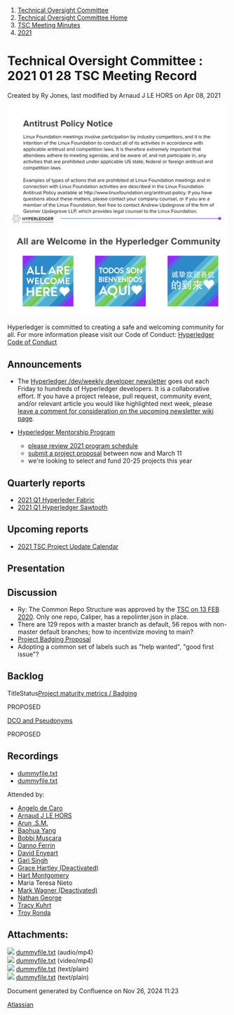 1. [Technical Oversight Committee](index.html)
2. [Technical Oversight Committee Home](Technical-Oversight-Committee-Home_21430274.html)
3. [TSC Meeting Minutes](TSC-Meeting-Minutes_21448544.html)
4. [2021](2021_21452508.html)

# Technical Oversight Committee : 2021 01 28 TSC Meeting Record

Created by Ry Jones, last modified by Arnaud J LE HORS on Apr 08, 2021

![](attachments/21431877/21448548.png?height=250) ![](attachments/21431877/21448549.png?height=250)

Hyperledger is committed to creating a safe and welcoming community for all. For more information please visit our Code of Conduct: [Hyperledger Code of Conduct](https://lf-hyperledger.atlassian.net/wiki/spaces/HYP/pages/19595281/Hyperledger+Code+of+Conduct)

## Announcements

- The [Hyperledger /dev/weekly developer newsletter](https://lf-hyperledger.atlassian.net/wiki/pages/viewpage.action?pageId=17170445) goes out each Friday to hundreds of Hyperledger developers. It is a collaborative effort. If you have a project release, pull request, community event, and/or relevant article you would like highlighted next week, please [leave a comment for consideration on the upcoming newsletter wiki page](https://lf-hyperledger.atlassian.net/wiki/display/DR/2021).
- [Hyperledger Mentorship Program](https://lf-hyperledger.atlassian.net/wiki/display/INTERN/Hyperledger+Mentorship+Program)
  
  - [please review 2021 program schedule](https://lf-hyperledger.atlassian.net/wiki/display/INTERN/Hyperledger+Mentorship+Program#HyperledgerMentorshipProgram-2021ProgramTimeline*)
  - [submit a project proposal](https://lf-hyperledger.atlassian.net/wiki/display/INTERN/Mentorship+Projects) between now and March 11
  - we're looking to select and fund 20-25 projects this year

## Quarterly reports

- [2021 Q1 Hyperleder Fabric](2021-Q1-Hyperledger-Fabric_21441057.html)
- [2021 Q1 Hyperledger Sawtooth](2021-Q1-Hyperledger-Sawtooth_21441049.html)

## Upcoming reports

- [2021 TSC Project Update Calendar](https://lf-hyperledger.atlassian.net/wiki/display/TSC/2021+TSC+Project+Update+Calendar)

## Presentation

## Discussion

- Ry: The Common Repo Structure was approved by the [TSC on 13 FEB 2020](https://lf-hyperledger.atlassian.net/wiki/display/TSC/Common+Repo+structure). Only one repo, Caliper, has a repolinter.json in place.
- There are 129 repos with a master branch as default, 56 repos with non-master default branches; how to incentivize moving to main?
- [Project Badging Proposal](https://lf-hyperledger.atlassian.net/wiki/display/~shemnon/Project+Badging+Proposal)
- Adopting a common set of labels such as "help wanted", "good first issue"?

## Backlog

TitleStatus[Project maturity metrics / Badging](/wiki/spaces/TSC/pages/21440607/Project+maturity+metrics+Badging)

PROPOSED 

[DCO and Pseudonyms](/wiki/spaces/TSC/pages/21430435/DCO+and+Pseudonyms)

PROPOSED 

## Recordings

- [dummyfile.txt](#)
- [dummyfile.txt](#)

Attended by:

- [Angelo de Caro](https://lf-hyperledger.atlassian.net/wiki/people/70121:d6b0f0e4-825f-4f16-88e1-4d14e95f2f10?ref=confluence)
- [Arnaud J LE HORS](https://lf-hyperledger.atlassian.net/wiki/people/70121:0e75e3b8-500a-4067-9f7e-ed46e91bcb9d?ref=confluence)
- [Arun .S.M.](https://lf-hyperledger.atlassian.net/wiki/people/621a0e5097d313006ba7386a?ref=confluence)
- [Baohua Yang](https://lf-hyperledger.atlassian.net/wiki/people/557058:17d87dbf-05fe-4c1b-84cf-fd69f7fcbb20?ref=confluence)
- [Bobbi Muscara](https://lf-hyperledger.atlassian.net/wiki/people/5c4cb1b7d8bbb7445c0a457e?ref=confluence)
- [Danno Ferrin](https://lf-hyperledger.atlassian.net/wiki/people/5b7f2d80c4e4892a5b789551?ref=confluence)
- [David Enyeart](https://lf-hyperledger.atlassian.net/wiki/people/712020:30d7e775-8a5d-4896-8950-8da2af027639?ref=confluence)
- [Gari Singh](https://lf-hyperledger.atlassian.net/wiki/people/557058:51429e31-90f4-4684-b7cd-9a4fe15ff188?ref=confluence)
- [Grace Hartley (Deactivated)](https://lf-hyperledger.atlassian.net/wiki/people/5c3e0cd1ff324728a1db2448?ref=confluence)
- [Hart Montgomery](https://lf-hyperledger.atlassian.net/wiki/people/712020:86f447c0-86dc-43b3-ac03-6a31923bbb84?ref=confluence)
- Maria Teresa Nieto
- [Mark Wagner (Deactivated)](https://lf-hyperledger.atlassian.net/wiki/people/70121:81b88945-c9ef-40fe-9224-207bdb280922?ref=confluence)
- [Nathan George](https://lf-hyperledger.atlassian.net/wiki/people/712020:3e7556ab-cdb8-47f5-8b68-12a3378021fd?ref=confluence)
- [Tracy Kuhrt](https://lf-hyperledger.atlassian.net/wiki/people/712020:eb6ae9c3-aa8e-40ba-9dab-a6969b1ac52e?ref=confluence)
- [Troy Ronda](https://lf-hyperledger.atlassian.net/wiki/people/557058:c854f35a-2b58-4be3-9003-ca2a67495580?ref=confluence)

## Attachments:

![](images/icons/bullet_blue.gif) [dummyfile.txt](attachments/21441021/21457435.txt) (audio/mp4)  
![](images/icons/bullet_blue.gif) [dummyfile.txt](attachments/21441021/21457661.txt) (video/mp4)  
![](images/icons/bullet_blue.gif) [dummyfile.txt](attachments/21441021/21452769.txt) (text/plain)  
![](images/icons/bullet_blue.gif) [dummyfile.txt](attachments/21441021/21452770.txt) (text/plain)

Document generated by Confluence on Nov 26, 2024 11:23

[Atlassian](http://www.atlassian.com/)
